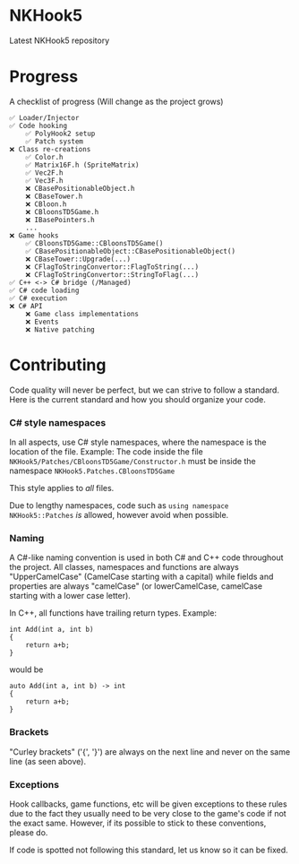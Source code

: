 # NKHook5
Latest NKHook5 repository

# Progress
A checklist of progress (Will change as the project grows)
```
✅ Loader/Injector
✅ Code hooking
	✅ PolyHook2 setup
	✅ Patch system
❌ Class re-creations
	✅ Color.h
	✅ Matrix16F.h (SpriteMatrix)
	✅ Vec2F.h
	✅ Vec3F.h
	❌ CBasePositionableObject.h
	❌ CBaseTower.h
	❌ CBloon.h
	❌ CBloonsTD5Game.h
	❌ IBasePointers.h
	...
❌ Game hooks
	✅ CBloonsTD5Game::CBloonsTD5Game()
	✅ CBasePositionableObject::CBasePositionableObject()
	❌ CBaseTower::Upgrade(...)
	❌ CFlagToStringConvertor::FlagToString(...)
	❌ CFlagToStringConvertor::StringToFlag(...)
✅ C++ <-> C# bridge (/Managed)
✅ C# code loading
✅ C# execution
❌ C# API
	❌ Game class implementations
	❌ Events
	❌ Native patching
```

# Contributing
Code quality will never be perfect, but we can strive to follow a standard. Here is the current standard and how you should organize your code.

### C# style namespaces
In all aspects, use C# style namespaces, where the namespace is the location of the file.
Example:
The code inside the file ```NKHook5/Patches/CBloonsTD5Game/Constructor.h```
must be inside the namespace
```NKHook5.Patches.CBloonsTD5Game```

This style applies to *all* files.

Due to lengthy namespaces, code such as ``using namespace NKHook5::Patches`` *is* allowed, however avoid when possible.

### Naming
A C#-like naming convention is used in both C# and C++ code throughout the project. All classes, namespaces and functions are always "UpperCamelCase" (CamelCase starting with a capital) while fields and properties are always "camelCase" (or lowerCamelCase, camelCase starting with a lower case letter).

In C++, all functions have trailing return types.
Example:
```
int Add(int a, int b)
{
    return a+b;
}
```
would be
```
auto Add(int a, int b) -> int
{
    return a+b;
}
```

### Brackets
"Curley brackets" ('{', '}') are always on the next line and never on the same line (as seen above).

### Exceptions
Hook callbacks, game functions, etc will be given exceptions to these rules due to the fact they usually need to be very close to the game's code if not the exact same. However, if its possible to stick to these conventions, please do.

If code is spotted not following this standard, let us know so it can be fixed.